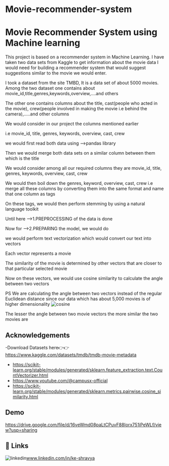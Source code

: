 # Movie-recommender-system
 
# Movie Recommender System using Machine learning

This project is based on a recommender system in Machine Learning.
I have taken two data sets from Kaggle to get information about the movie data I would need for building a recommender system that would suggest suggestions similar to the movie we would enter.

I took a dataset from the site TMBD,
It is a data set of about 5000 movies.
Among the two dataset one contains about movie_id,title,genres,keywords,overview,....and others

The other one contains columns about the title, cast(people who acted in the movie), crew(people involved in making the movie i.e behind the camera),.....and other columns

We would consider in our project the columns mentioned earlier 

i.e movie_id, title, genres, keywords, overview, cast, crew

we would first read both data using -->pandas library

Then we would merge both data sets on a similar column between them which is the title

We would consider among all our required columns they are
movie_id, title, genres, keywords, overview, cast, crew

We would then boil down the genres, keyword, overview, cast, crew 
i.e merge all these columns by converting them into the same format and name that one column as tags

On these tags, we would then perform stemming by using a natural language toolkit

Until here -->1.PREPROCESSING of the data is done 

Now for -->2.PREPARING the  model, we would do

we would perform text vectorization which would convert our text into vectors

Each vector represents a movie

The similarity of the movie is determined by other vectors that are closer to that particular selected movie

Now on these vectors, we would use cosine similarity to calculate the angle between two vectors 

PS We are calculating the angle between two vectors instead of the regular Euclidean distance since our data which has about 5,000 movies is of higher dimensionality
![cosine](https://github.com/Shravya1-0/Movie_recommender_system/assets/121577600/84232d9c-25b1-4688-884e-046d2c1cdddc)




The lesser the angle between two movie vectors the more similar the two movies are


## Acknowledgements
 
 -Download Datasets here👉👉  https://www.kaggle.com/datasets/tmdb/tmdb-movie-metadata

 - https://scikit-learn.org/stable/modules/generated/sklearn.feature_extraction.text.CountVectorizer.html
 - https://www.youtube.com/@campusx-official
 - https://scikit-learn.org/stable/modules/generated/sklearn.metrics.pairwise.cosine_similarity.html


## Demo


https://drive.google.com/file/d/16veWmd08paLtCPuvF88Iorx751iPeWLf/view?usp=sharing
## 🔗 Links

![linkedin](https://img.shields.io/badge/linkedin-0A66C2?style=for-the-badge&logo=linkedin&logoColor=white)www.linkedin.com/in/ke-shravya


